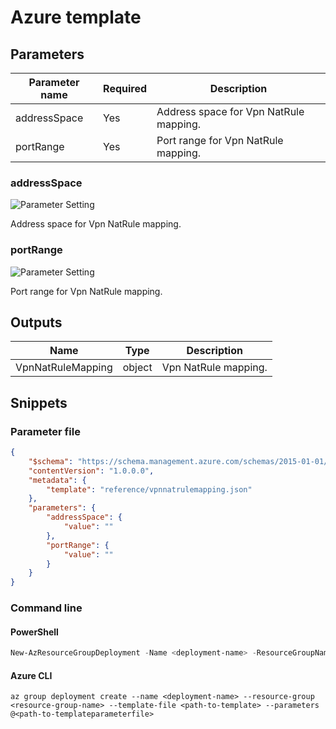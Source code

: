 # Azure template

## Parameters

Parameter name | Required | Description
-------------- | -------- | -----------
addressSpace   | Yes      | Address space for Vpn NatRule mapping.
portRange      | Yes      | Port range for Vpn NatRule mapping.

### addressSpace

![Parameter Setting](https://img.shields.io/badge/parameter-required-orange?style=flat-square)

Address space for Vpn NatRule mapping.

### portRange

![Parameter Setting](https://img.shields.io/badge/parameter-required-orange?style=flat-square)

Port range for Vpn NatRule mapping.

## Outputs

Name | Type | Description
---- | ---- | -----------
VpnNatRuleMapping | object | Vpn NatRule mapping.

## Snippets

### Parameter file

```json
{
    "$schema": "https://schema.management.azure.com/schemas/2015-01-01/deploymentParameters.json#",
    "contentVersion": "1.0.0.0",
    "metadata": {
        "template": "reference/vpnnatrulemapping.json"
    },
    "parameters": {
        "addressSpace": {
            "value": ""
        },
        "portRange": {
            "value": ""
        }
    }
}
```

### Command line

#### PowerShell

```powershell
New-AzResourceGroupDeployment -Name <deployment-name> -ResourceGroupName <resource-group-name> -TemplateFile <path-to-template> -TemplateParameterFile <path-to-templateparameter>
```

#### Azure CLI

```text
az group deployment create --name <deployment-name> --resource-group <resource-group-name> --template-file <path-to-template> --parameters @<path-to-templateparameterfile>
```
